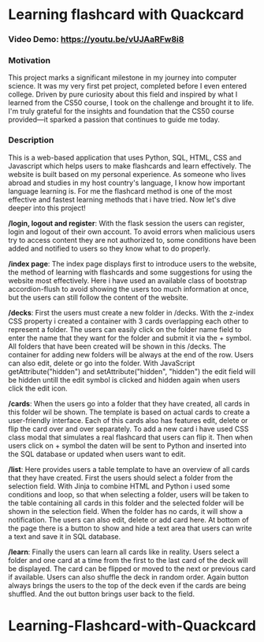 # Learning flashcard with Quackcard

### Video Demo: https://youtu.be/vUJAaRFw8i8

### Motivation
This project marks a significant milestone in my journey into computer science. It was my very first pet project, completed before I even entered college. Driven by pure curiosity about this field and inspired by what I learned from the CS50 course, I took on the challenge and brought it to life. I'm truly grateful for the insights and foundation that the CS50 course provided—it sparked a passion that continues to guide me today.

### Description
This is a web-based application that uses Python, SQL, HTML, CSS and Javascript which helps users to make flashcards and learn effectively. The website is built based on my personal experience. As someone who lives abroad and studies in my host country's language, I know how important language learning is. For me the flashcard method is one of the most effective and fastest learning methods that i have tried. Now let's dive deeper into this project!

**/login, logout and register**: With the flask session the users can register, login and logout of their own account. To avoid errors when malicious users try to access content they are not authorized to, some conditions have been added and notified to users so they know what to do properly.

**/index page**: The index page displays first to introduce users to the website, the method of learning with flashcards and some suggestions for using the website most effectively. Here i have used an available class of bootstrap accordion-flush to avoid showing the users too much information at once, but the users can still follow the content of the website.

**/decks**: First the users must create a new folder in /decks. With the z-index CSS property i created a container with 3 cards overlapping each other to represent a folder. The users can easily click on the folder name field to enter the name that they want for the folder and submit it via the + symbol. All folders that have been created will be shown in this /decks. The container for adding new folders will be always at the end of the row. Users can also edit, delete or go into the folder. With JavaScript getAttribute("hidden") and setAttribute("hidden", "hidden") the edit field will be hidden untill the edit symbol is clicked and hidden again when users click the edit icon.

**/cards**: When the users go into a folder that they have created, all cards in this folder wil be shown. The template is based on actual cards to create a user-friendly interface. Each of this cards also has features edit, delete or flip the card over and over separately. To add a new card i have used CSS class modal that simulates a real flashcard that users can flip it. Then when users click on + symbol the daten will be sent to Python and inserted into the SQL database or updated when users want to edit.

**/list**: Here provides users a table template to have an overview of all cards that they have created. First the users should select a folder from the selection field. With Jinja to combine HTML and Python i used some conditions and loop, so that when selecting a folder, users will be taken to the table containing all cards in this folder and the selected folder will be shown in the selection field. When the folder has no cards, it will show a notification. The users can also edit, delete or add card here. At bottom of the page there is a button to show and hide a text area that users can write a text and save it in SQL database.

**/learn**: Finally the users can learn all cards like in reality. Users select a folder and one card at a time from the first to the last card of the deck will be displayed. The card can be flipped or moved to the next or previous card if available. Users can also shuffle the deck in random order. Again button always brings the users to the top of the deck even if the cards are being shuffled. And the out button brings user back to the  field.
# Learning-Flashcard-with-Quackcard
